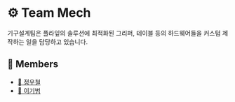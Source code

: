 # ⚙️ Team Mech

기구설계팀은 플라잎의 솔루션에 최적화된 그리퍼, 테이블 등의 하드웨어들을 커스텀 제작하는 일을 담당하고 있습니다.

## 👥 Members

- [🦉 정우철](/profile/mech/members/woocheol.md)
- [🦫 이기범](/profile/mech/members/kibeom.md)
